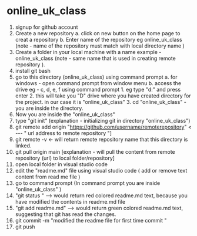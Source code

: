 # online_uk_class

1. signup for github account 
2. Create a new repository 
    a.  click on new button on the home page to creat a repository
    b.  Enter name of the repository eg online_uk_class (note - name of the repository must match with local directory name )
3.  Create a folder in your local machine with a name example -  online_uk_class (note - same name that is used in creating remote repository ).
4.  install git bash 
5.  go to this directory (online_uk_class) using command prompt
    a.  for windows - open command prompt from window menu 
    b.  access the drive eg - c, d, e, f using command prompt 
        1.  eg type "d:" and press enter 
        2.  this will take you "D" drive where you have created directory for the project. in our case it is "online_uk_class"
        3.  cd "online_uk_class"  - you are inside the directory.
6.  Now you are inside the "online_uk_class"
7.  type "git init" (explanation - initializing git in directory "online_uk_class")
8.  git remote add origin "https://github.com/username/remoterepository" < --- " url address to remote repository "]
9.  git remote -v  <- will return remote repository name that this directory is linked.
10. git pull origin main [explanation - will pull the content from remote repository (url) to local folder/repository]
11. open local folder in visual studio code 
12. edit the "readme.md" file using visual studio code ( add or remove text content from read me file )
13. go to command prompt (In command prompt you are inside "online_uk_class" )
14. "git status " --> would return red colored readme.md text, because you have modified the contents in readme.md file
15. "git add readme.md" --> would return green colored readme.md text, suggesting that git has read the changes.
16. git commit -m "modified the readme file for first time commit "
17. git push 




